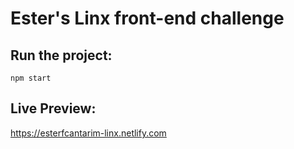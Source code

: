 # Ester's Linx front-end challenge

## Run the project: 
```
npm start

```

## Live Preview:
https://esterfcantarim-linx.netlify.com
